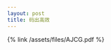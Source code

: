 ```yaml
---
layout: post
title: 码出高效
---
```


{% link /assets/files/AJCG.pdf %}
<!-- [Link to a file]({% link /assets/files/doc.pdf %}) -->